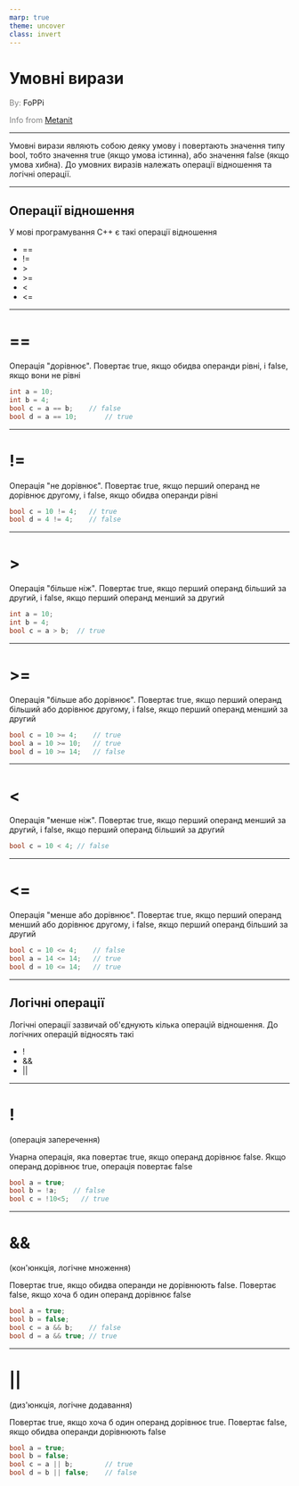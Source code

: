 ```yaml
---
marp: true
theme: uncover
class: invert
---
```


# Умовні вирази

<spam style="color:grey">By:</spam> FoPPi

<spam style="color:grey">Info from [Metanit](https://metanit.com/cpp/tutorial/2.7.php)</spam>

---

Умовні вирази являють собою деяку умову і повертають значення типу bool, тобто значення true (якщо умова істинна), або значення false (якщо умова хибна). До умовних виразів належать операції відношення та логічні операції.

---

## Операції відношення

У мові програмування C++ є такі операції відношення

* == 
* !=
* \> 
* \>=
* < 
* <=

---

# ==

Операція "дорівнює". Повертає true, якщо обидва операнди рівні, і false, якщо вони не рівні

```cpp
int a = 10;
int b = 4;
bool c = a == b;    // false
bool d = a == 10;       // true
```

---

# !=

Операція "не дорівнює". Повертає true, якщо перший операнд не дорівнює другому, і false, якщо обидва операнди рівні

```cpp
bool c = 10 != 4;   // true
bool d = 4 != 4;    // false
```

---

# >

Операція "більше ніж". Повертає true, якщо перший операнд більший за другий, і false, якщо перший операнд менший за другий

```cpp
int a = 10;
int b = 4;
bool c = a > b;  // true
```

---

# >=

Операція "більше або дорівнює". Повертає true, якщо перший операнд більший або дорівнює другому, і false, якщо перший операнд менший за другий

```cpp
bool c = 10 >= 4;    // true
bool a = 10 >= 10;   // true
bool d = 10 >= 14;   // false
```

---

# <

Операція "менше ніж". Повертає true, якщо перший операнд менший за другий, і false, якщо перший операнд більший за другий

```cpp
bool c = 10 < 4; // false
```

---

# <=

Операція "менше або дорівнює". Повертає true, якщо перший операнд менший або дорівнює другому, і false, якщо перший операнд більший за другий

```cpp
bool c = 10 <= 4;    // false
bool a = 14 <= 14;   // true
bool d = 10 <= 14;   // true
```

---

## Логічні операції

Логічні операції зазвичай об'єднують кілька операцій відношення. До логічних операцій відносять такі

* !
* &&
* ||

---

# ! 
(операція заперечення)

Унарна операція, яка повертає true, якщо операнд дорівнює false. Якщо операнд дорівнює true, операція повертає false

```cpp
bool a = true;
bool b = !a;    // false
bool c = !10<5;   // true
```

---

# && 
(кон'юнкція, логічне множення)

Повертає true, якщо обидва операнди не дорівнюють false. Повертає false, якщо хоча б один операнд дорівнює false

```cpp
bool a = true;
bool b = false;
bool c = a && b;    // false
bool d = a && true; // true
```

---

# || 
(диз'юнкція, логічне додавання)

Повертає true, якщо хоча б один операнд дорівнює true. Повертає false, якщо обидва операнди дорівнюють false

```cpp
bool a = true;
bool b = false;
bool c = a || b;        // true
bool d = b || false;    // false
```